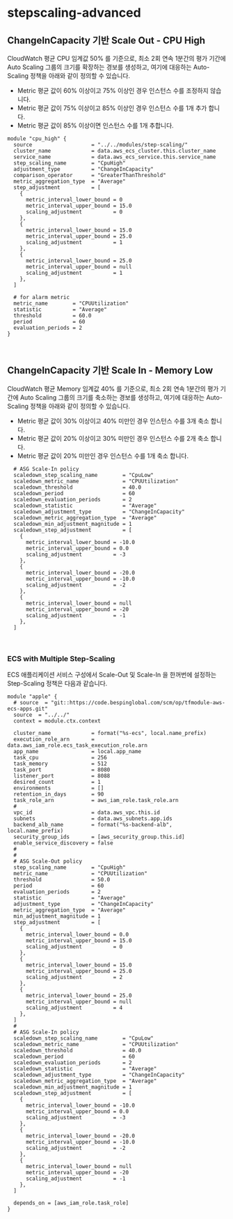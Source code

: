 # stepscaling-advanced

## ChangeInCapacity 기반 Scale Out - CPU High

CloudWatch 평균 CPU 임계값 50% 를 기준으로, 최소 2회 연속 1분간의 평가 기간에 Auto Scaling 그룹의 크기를 확장하는 경보를 생성하고,
여기에 대응하는 Auto-Scaling 정책을 아래와 같이 정의할 수 있습니다.

- Metric 평균 값이 60% 이상이고 75% 이상인 경우 인스턴스 수를 조정하지 않습니다.
- Metric 평균 값이 75% 이상이고 85% 이상인 경우 인스턴스 수를 1개 추가 합니다.
- Metric 평균 값이 85% 이상이면 인스턴스 수를 1개 추합니다.

```
module "cpu_high" {
  source                   = "../../modules/step-scaling/"
  cluster_name             = data.aws_ecs_cluster.this.cluster_name
  service_name             = data.aws_ecs_service.this.service_name
  step_scaling_name        = "CpuHigh"
  adjustment_type          = "ChangeInCapacity"
  comparison_operator      = "GreaterThanThreshold"
  metric_aggregation_type  = "Average"
  step_adjustment          = [
    {
      metric_interval_lower_bound = 0
      metric_interval_upper_bound = 15.0
      scaling_adjustment          = 0
    },
    {
      metric_interval_lower_bound = 15.0
      metric_interval_upper_bound = 25.0
      scaling_adjustment          = 1
    },
    {
      metric_interval_lower_bound = 25.0
      metric_interval_upper_bound = null
      scaling_adjustment          = 1
    },
  ]

  # for alarm metric
  metric_name        = "CPUUtilization"
  statistic          = "Average"
  threshold          = 60.0
  period             = 60
  evaluation_periods = 2
}
```

<br>

## ChangeInCapacity 기반 Scale In - Memory Low

CloudWatch 평균 Memory 임계값 40% 를 기준으로, 최소 2회 연속 1분간의 평가 기간에 Auto Scaling 그룹의 크기를 축소하는 경보를 생성하고,
여기에 대응하는 Auto-Scaling 정책을 아래와 같이 정의할 수 있습니다.


- Metric 평균 값이 30% 이상이고 40% 미만인 경우 인스턴스 수를 3개 축소 합니다.
- Metric 평균 값이 20% 이상이고 30% 미만인 경우 인스턴스 수를 2개 축소 합니다.
- Metric 평균 값이 20% 미만인 경우 인스턴스 수를 1개 축소 합니다.

```
  # ASG Scale-In policy
  scaledown_step_scaling_name        = "CpuLow"
  scaledown_metric_name              = "CPUUtilization"
  scaledown_threshold                = 40.0
  scaledown_period                   = 60
  scaledown_evaluation_periods       = 2
  scaledown_statistic                = "Average"
  scaledown_adjustment_type          = "ChangeInCapacity"
  scaledown_metric_aggregation_type  = "Average"
  scaledown_min_adjustment_magnitude = 1
  scaledown_step_adjustment          = [
    {
      metric_interval_lower_bound = -10.0
      metric_interval_upper_bound = 0.0
      scaling_adjustment          = -3
    },
    {
      metric_interval_lower_bound = -20.0
      metric_interval_upper_bound = -10.0
      scaling_adjustment          = -2
    },
    {
      metric_interval_lower_bound = null
      metric_interval_upper_bound = -20
      scaling_adjustment          = -1
    },
  ]
```


<br>

### ECS with Multiple Step-Scaling
ECS 애플리케이션 서비스 구성에서 Scale-Out 및 Scale-In 을 한꺼번에 설정하는 Step-Scaling 정책은 다음과 같습니다.

```
module "apple" {
  # source  = "git::https://code.bespinglobal.com/scm/op/tfmodule-aws-ecs-apps.git"
  source  = "../../"
  context = module.ctx.context

  cluster_name             = format("%s-ecs", local.name_prefix)
  execution_role_arn       = data.aws_iam_role.ecs_task_execution_role.arn
  app_name                 = local.app_name
  task_cpu                 = 256
  task_memory              = 512
  task_port                = 8080
  listener_port            = 8088
  desired_count            = 1
  environments             = []
  retention_in_days        = 90
  task_role_arn            = aws_iam_role.task_role.arn
  #
  vpc_id                   = data.aws_vpc.this.id
  subnets                  = data.aws_subnets.app.ids
  backend_alb_name         = format("%s-backend-alb", local.name_prefix)
  security_group_ids       = [aws_security_group.this.id]
  enable_service_discovery = false
  #
  #
  # ASG Scale-Out policy
  step_scaling_name        = "CpuHigh"
  metric_name              = "CPUUtilization"
  threshold                = 50.0
  period                   = 60
  evaluation_periods       = 2
  statistic                = "Average"
  adjustment_type          = "ChangeInCapacity"
  metric_aggregation_type  = "Average"
  min_adjustment_magnitude = 1
  step_adjustment          = [
    {
      metric_interval_lower_bound = 0.0
      metric_interval_upper_bound = 15.0
      scaling_adjustment          = 0
    },
    {
      metric_interval_lower_bound = 15.0
      metric_interval_upper_bound = 25.0
      scaling_adjustment          = 2
    },
    {
      metric_interval_lower_bound = 25.0
      metric_interval_upper_bound = null
      scaling_adjustment          = 4
    },
  ]
  #
  # ASG Scale-In policy
  scaledown_step_scaling_name        = "CpuLow"
  scaledown_metric_name              = "CPUUtilization"
  scaledown_threshold                = 40.0
  scaledown_period                   = 60
  scaledown_evaluation_periods       = 2
  scaledown_statistic                = "Average"
  scaledown_adjustment_type          = "ChangeInCapacity"
  scaledown_metric_aggregation_type  = "Average"
  scaledown_min_adjustment_magnitude = 1
  scaledown_step_adjustment          = [
    {
      metric_interval_lower_bound = -10.0
      metric_interval_upper_bound = 0.0
      scaling_adjustment          = -3
    },
    {
      metric_interval_lower_bound = -20.0
      metric_interval_upper_bound = -10.0
      scaling_adjustment          = -2
    },
    {
      metric_interval_lower_bound = null
      metric_interval_upper_bound = -20
      scaling_adjustment          = -1
    },
  ]

  depends_on = [aws_iam_role.task_role]
}
```
 

 
